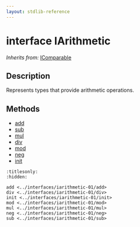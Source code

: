 ```yaml
---
layout: stdlib-reference
---
```


# interface IArithmetic

*Inherits from:* [IComparable](../icomparable-01/index.md)

## Description

Represents types that provide arithmetic operations.


## Methods

* [add](add.md)
* [sub](sub.md)
* [mul](mul.md)
* [div](div.md)
* [mod](mod.md)
* [neg](neg.md)
* [init](init.md)


```{toctree}
:titlesonly:
:hidden:

add <../interfaces/iarithmetic-01/add>
div <../interfaces/iarithmetic-01/div>
init <../interfaces/iarithmetic-01/init>
mod <../interfaces/iarithmetic-01/mod>
mul <../interfaces/iarithmetic-01/mul>
neg <../interfaces/iarithmetic-01/neg>
sub <../interfaces/iarithmetic-01/sub>
```

<script>
// Fix .md links to .html when on ReadTheDocs
if (window.location.hostname.includes('readthedocs') || 
    window.location.hostname.includes('rtfd.io')) {
  document.addEventListener('DOMContentLoaded', function() {
    const links = document.querySelectorAll('a');
    links.forEach(link => {
      const href = link.getAttribute('href');
      if (href && href.includes('.md')) {
        // This regex will handle .md links with or without fragment identifiers or query parameters
        link.href = link.href.replace(/(.+)\.md(#[^?]*)?(\?.*)?$/, '$1.html$2$3');
      }
    });
  });
}
</script>
